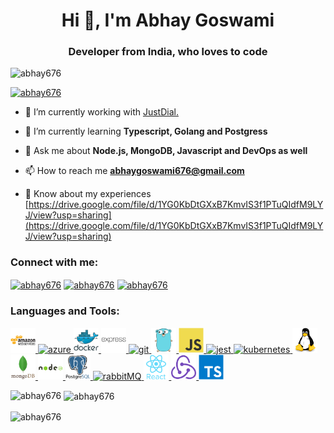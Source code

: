 <h1 align="center">Hi 👋, I'm Abhay Goswami</h1>
<h3 align="center">Developer from India, who loves to code</h3>

<p align="left"> <img src="https://komarev.com/ghpvc/?username=abhay676&label=Profile%20views&color=0e75b6&style=flat" alt="abhay676" /> </p>

<p align="left"> <a href="https://twitter.com/abhay676" target="blank"><img src="https://img.shields.io/twitter/follow/abhay676?logo=twitter&style=for-the-badge" alt="abhay676" /></a> </p>

- 🔭 I’m currently working with [JustDial.](https://jdmart.com)

- 🌱 I’m currently learning **Typescript, Golang and Postgress**

- 💬 Ask me about **Node.js, MongoDB, Javascript and DevOps as well**

- 📫 How to reach me **abhaygoswami676@gmail.com**

- 📄 Know about my experiences [https://drive.google.com/file/d/1YG0KbDtGXxB7KmvIS3f1PTuQIdfM9LYJ/view?usp=sharing](https://drive.google.com/file/d/1YG0KbDtGXxB7KmvIS3f1PTuQIdfM9LYJ/view?usp=sharing)

<h3 align="left">Connect with me:</h3>
<p align="left">
<a href="https://dev.to/abhay676" target="blank"><img align="center" src="https://cdn.jsdelivr.net/npm/simple-icons@3.0.1/icons/dev-dot-to.svg" alt="abhay676" height="30" width="40" /></a>
<a href="https://twitter.com/abhay676" target="blank"><img align="center" src="https://cdn.jsdelivr.net/npm/simple-icons@3.0.1/icons/twitter.svg" alt="abhay676" height="30" width="40" /></a>
<a href="https://linkedin.com/in/abhay676" target="blank"><img align="center" src="https://cdn.jsdelivr.net/npm/simple-icons@3.0.1/icons/linkedin.svg" alt="abhay676" height="30" width="40" /></a>
</p>

<h3 align="left">Languages and Tools:</h3>
<p align="left"> <a href="https://aws.amazon.com" target="_blank"> <img src="https://raw.githubusercontent.com/devicons/devicon/master/icons/amazonwebservices/amazonwebservices-original-wordmark.svg" alt="aws" width="40" height="40"/> </a> <a href="https://azure.microsoft.com/en-in/" target="_blank"> <img src="https://www.vectorlogo.zone/logos/microsoft_azure/microsoft_azure-icon.svg" alt="azure" width="40" height="40"/> </a> <a href="https://www.docker.com/" target="_blank"> <img src="https://raw.githubusercontent.com/devicons/devicon/master/icons/docker/docker-original-wordmark.svg" alt="docker" width="40" height="40"/> </a> <a href="https://expressjs.com" target="_blank"> <img src="https://raw.githubusercontent.com/devicons/devicon/master/icons/express/express-original-wordmark.svg" alt="express" width="40" height="40"/> </a> <a href="https://git-scm.com/" target="_blank"> <img src="https://www.vectorlogo.zone/logos/git-scm/git-scm-icon.svg" alt="git" width="40" height="40"/> </a> <a href="https://golang.org" target="_blank"> <img src="https://raw.githubusercontent.com/devicons/devicon/master/icons/go/go-original.svg" alt="go" width="40" height="40"/> </a> <a href="https://developer.mozilla.org/en-US/docs/Web/JavaScript" target="_blank"> <img src="https://raw.githubusercontent.com/devicons/devicon/master/icons/javascript/javascript-original.svg" alt="javascript" width="40" height="40"/> </a> <a href="https://jestjs.io" target="_blank"> <img src="https://www.vectorlogo.zone/logos/jestjsio/jestjsio-icon.svg" alt="jest" width="40" height="40"/> </a> <a href="https://kubernetes.io" target="_blank"> <img src="https://www.vectorlogo.zone/logos/kubernetes/kubernetes-icon.svg" alt="kubernetes" width="40" height="40"/> </a> <a href="https://www.linux.org/" target="_blank"> <img src="https://raw.githubusercontent.com/devicons/devicon/master/icons/linux/linux-original.svg" alt="linux" width="40" height="40"/> </a> <a href="https://www.mongodb.com/" target="_blank"> <img src="https://raw.githubusercontent.com/devicons/devicon/master/icons/mongodb/mongodb-original-wordmark.svg" alt="mongodb" width="40" height="40"/> </a> <a href="https://nodejs.org" target="_blank"> <img src="https://raw.githubusercontent.com/devicons/devicon/master/icons/nodejs/nodejs-original-wordmark.svg" alt="nodejs" width="40" height="40"/> </a> <a href="https://www.postgresql.org" target="_blank"> <img src="https://raw.githubusercontent.com/devicons/devicon/master/icons/postgresql/postgresql-original-wordmark.svg" alt="postgresql" width="40" height="40"/> </a> <a href="https://www.rabbitmq.com" target="_blank"> <img src="https://www.vectorlogo.zone/logos/rabbitmq/rabbitmq-icon.svg" alt="rabbitMQ" width="40" height="40"/> </a> <a href="https://reactjs.org/" target="_blank"> <img src="https://raw.githubusercontent.com/devicons/devicon/master/icons/react/react-original-wordmark.svg" alt="react" width="40" height="40"/> </a> <a href="https://redux.js.org" target="_blank"> <img src="https://raw.githubusercontent.com/devicons/devicon/master/icons/redux/redux-original.svg" alt="redux" width="40" height="40"/> </a> <a href="https://www.typescriptlang.org/" target="_blank"> <img src="https://raw.githubusercontent.com/devicons/devicon/master/icons/typescript/typescript-original.svg" alt="typescript" width="40" height="40"/> </a> </p>

<p><img align="left" src="https://github-readme-stats.vercel.app/api/top-langs?username=abhay676&show_icons=true&locale=en&layout=compact" alt="abhay676" /></p>

<p>&nbsp;<img align="center" src="https://github-readme-stats.vercel.app/api?username=abhay676&show_icons=true&locale=en" alt="abhay676" /></p>

<p><img align="center" src="https://github-readme-streak-stats.herokuapp.com/?user=abhay676&" alt="abhay676" /></p>

